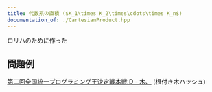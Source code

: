 ```yaml
---
title: 代数系の直積 ($K_1\times K_2\times\cdots\times K_n$)
documentation_of: ./CartesianProduct.hpp
---
```

ロリハのために作った
## 問題例
[第二回全国統一プログラミング王決定戦本戦 D - 木、](https://atcoder.jp/contests/nikkei2019-2-final/tasks/nikkei2019_2_final_d) (根付き木ハッシュ)